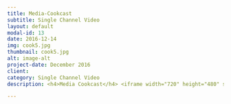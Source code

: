 ```yaml
---
title: Media-Cookcast
subtitle: Single Channel Video
layout: default
modal-id: 13
date: 2016-12-14
img: cook5.jpg
thumbnail: cook5.jpg
alt: image-alt
project-date: December 2016
client:
category: Single Channel Video
description: <h4>Media Cookcast</h4> <iframe width="720" height="480" src="https://www.youtube.com/embed/DMlFCHM6e6E" frameborder="0" allow="autoplay; encrypted-media" allowfullscreen></iframe> <br> <img src="img/portfolio/cook2.png" class="img-responsive img-centered" alt="Interview">Interview Pressure<br>  <img src="img/portfolio/cook3.png" class="img-responsive img-centered" alt="Interview">Interview Pressure<br> <img src="img/portfolio/cook4.png" class="img-responsive img-centered" alt="Interview">Interview Pressure<br>  <img src="img/portfolio/cook5.png" class="img-responsive img-centered" alt="Interview">Interview Pressure<br>

---
```

